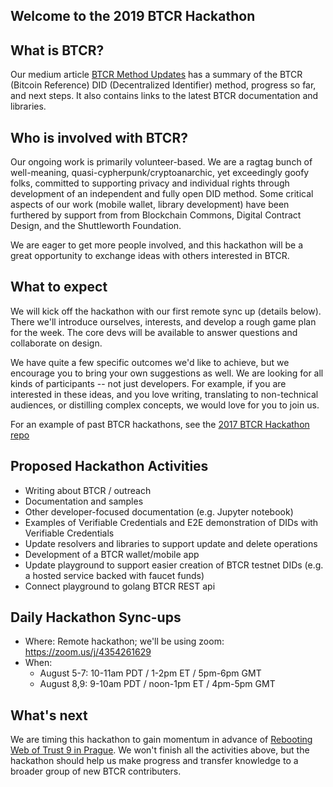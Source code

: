 ## Welcome to the 2019 BTCR Hackathon

## What is BTCR?

Our medium article [BTCR Method Updates](https://medium.com/@kimdhamilton/btcr-did-method-updates-d0fd14386139) has a summary of the BTCR (Bitcoin Reference) DID (Decentralized Identifier) method, progress so far, and next steps. It also contains links to the latest BTCR documentation and libraries. 

## Who is involved with BTCR?

Our ongoing work is primarily volunteer-based. We are a ragtag bunch of well-meaning, quasi-cypherpunk/cryptoanarchic, yet exceedingly goofy folks, committed to supporting privacy and individual rights through development of an independent and fully open DID method. Some critical aspects of our work (mobile wallet, library development) have been furthered by support from from Blockchain Commons, Digital Contract Design, and the Shuttleworth Foundation.

We are eager to get more people involved, and this hackathon will be a great opportunity to exchange ideas with others interested in BTCR. 

## What to expect

We will kick off the hackathon with our first remote sync up (details below). There we'll introduce ourselves, interests, and develop a rough game plan for the week. The core devs will be available to answer questions and collaborate on design.

We have quite a few specific outcomes we'd like to achieve, but we encourage you to bring your own suggestions as well. We are looking for all kinds of participants -- not just developers. For example, if you are interested in these ideas, and you love writing, translating to non-technical audiences, or distilling complex concepts, we would love for you to join us. 

For an example of past BTCR hackathons, see the [2017 BTCR Hackathon repo](https://weboftrustinfo.github.io/btcr-hackathon-2017/)

## Proposed Hackathon Activities

- Writing about BTCR / outreach
- Documentation and samples
- Other developer-focused documentation (e.g. Jupyter notebook)
- Examples of Verifiable Credentials and E2E demonstration of DIDs with Verifiable Credentials
- Update resolvers and libraries to support update and delete operations
- Development of a BTCR wallet/mobile app
- Update playground to support easier creation of BTCR testnet DIDs (e.g. a hosted service backed with faucet funds)
- Connect playground to golang BTCR REST api

## Daily Hackathon Sync-ups

- Where: Remote hackathon; we'll be using zoom: https://zoom.us/j/4354261629
- When: 
    - August 5-7: 10-11am PDT / 1-2pm ET / 5pm-6pm GMT
    - August 8,9: 9-10am PDT / noon-1pm ET / 4pm-5pm GMT

## What's next

We are timing this hackathon to gain momentum in advance of [Rebooting Web of Trust 9 in Prague](https://eventbrite.com/e/rebooting-the-web-of-trust-ix-2019b-prague-tickets-63443365815). We won't finish all the activities above, but the hackathon should help us make progress and transfer knowledge to a broader group of new BTCR contributers.


